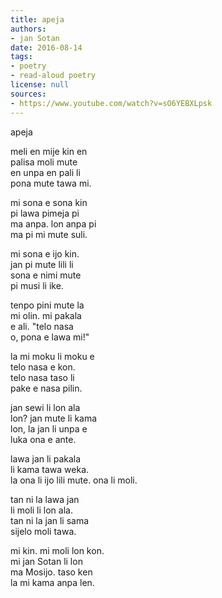 ```yaml
---
title: apeja
authors:
- jan Sotan
date: 2016-08-14
tags:
- poetry
- read-aloud poetry
license: null
sources:
- https://www.youtube.com/watch?v=sO6YEBXLpsk
---
```


apeja

meli en mije kin en   \
palisa moli mute  \
en unpa en pali li  \
pona mute tawa mi.

mi sona e sona kin  \
pi lawa pimeja pi  \
ma anpa. lon anpa pi  \
ma pi mi mute suli.

mi sona e ijo kin.  \
jan pi mute lili li  \
sona e nimi mute  \
pi musi li ike.

tenpo pini mute la  \
mi olin. mi pakala  \
e ali. "telo nasa  \
o, pona e lawa mi!"

la mi moku li moku e  \
telo nasa e kon.  \
telo nasa taso li  \
pake e nasa pilin.

jan sewi li lon ala  \
lon? jan mute li kama  \
lon, la jan li unpa e  \
luka ona e ante.

lawa jan li pakala  \
li kama tawa weka.  \
la ona li ijo lili
mute. ona li moli.

tan ni la lawa jan  \
li moli li lon ala.  \
tan ni la jan li sama  \
sijelo moli tawa.

mi kin. mi moli lon kon.  \
mi jan Sotan li lon  \
ma Mosijo. taso ken  \
la mi kama anpa len.